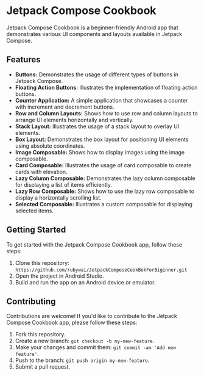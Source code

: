 # Jetpack Compose Cookbook

Jetpack Compose Cookbook is a beginner-friendly Android app that demonstrates various UI components and layouts available in Jetpack Compose.

## Features

- **Buttons:** Demonstrates the usage of different types of buttons in Jetpack Compose.
- **Floating Action Buttons:** Illustrates the implementation of floating action buttons.
- **Counter Application:** A simple application that showcases a counter with increment and decrement buttons.
- **Row and Column Layouts:** Shows how to use row and column layouts to arrange UI elements horizontally and vertically.
- **Stack Layout:** Illustrates the usage of a stack layout to overlay UI elements.
- **Box Layout:** Demonstrates the box layout for positioning UI elements using absolute coordinates.
- **Image Composable:** Shows how to display images using the image composable.
- **Card Composable:** Illustrates the usage of card composable to create cards with elevation.
- **Lazy Column Composable:** Demonstrates the lazy column composable for displaying a list of items efficiently.
- **Lazy Row Composable:** Shows how to use the lazy row composable to display a horizontally scrolling list.
- **Selected Composable:** Illustrates a custom composable for displaying selected items.

## Getting Started

To get started with the Jetpack Compose Cookbook app, follow these steps:

1. Clone this repository: `https://github.com/rubywai/JetpackComposeCookBokForBiginner.git`
2. Open the project in Android Studio.
3. Build and run the app on an Android device or emulator.

## Contributing

Contributions are welcome! If you'd like to contribute to the Jetpack Compose Cookbook app, please follow these steps:

1. Fork this repository.
2. Create a new branch: `git checkout -b my-new-feature`.
3. Make your changes and commit them: `git commit -am 'Add new feature'`.
4. Push to the branch: `git push origin my-new-feature`.
5. Submit a pull request.
